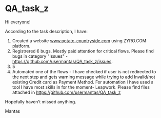 # QA_task_z

Hi everyone!

According to the task description, I have:
1. Created a website www.potato-countryside.com using ZYRO.COM platform.
2. Registrered 6 bugs. Mostly paid attention for critical flows. Please find bugs in category "Issues" - https://github.com/usermantas/QA_task_z/issues.
3. 5
4. Automated one of the flows - I have checked if user is not redirected to the next step and gets warning message while trying to add Invalid/not existing Credit card as Payment Method. For automation I have used a tool I have most skills in for the moment- Leapwork. Please find files attached in https://github.com/usermantas/QA_task_z


Hopefully haven't missed anything.

Mantas
